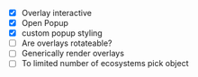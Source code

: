 - [x] Overlay interactive
- [x] Open Popup
- [x] custom popup styling
- [ ] Are overlays rotateable?
- [ ] Generically render overlays
- [ ] To limited number of ecosystems pick object